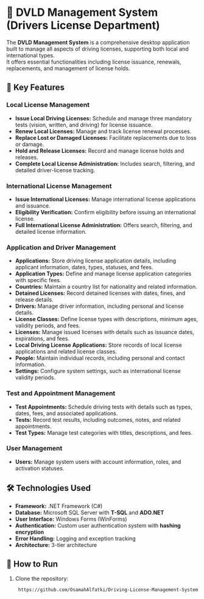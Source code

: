 # 🚦 DVLD Management System (Drivers License Department)

The **DVLD Management System** is a comprehensive desktop application built to manage all aspects of driving licenses, supporting both local and international types.  
It offers essential functionalities including license issuance, renewals, replacements, and management of license holds.



## 📌 Key Features

### Local License Management
- **Issue Local Driving Licenses:** Schedule and manage three mandatory tests (vision, written, and driving) for license issuance.  
- **Renew Local Licenses:** Manage and track license renewal processes.  
- **Replace Lost or Damaged Licenses:** Facilitate replacements due to loss or damage.  
- **Hold and Release Licenses:** Record and manage license holds and releases.  
- **Complete Local License Administration:** Includes search, filtering, and detailed driver-license tracking.  

### International License Management
- **Issue International Licenses:** Manage international license applications and issuance.  
- **Eligibility Verification:** Confirm eligibility before issuing an international license.  
- **Full International License Administration:** Offers search, filtering, and detailed license information.  

### Application and Driver Management
- **Applications:** Store driving license application details, including applicant information, dates, types, statuses, and fees.  
- **Application Types:** Define and manage license application categories with specific fees.  
- **Countries:** Maintain a country list for nationality and related information.  
- **Detained Licenses:** Record detained licenses with dates, fines, and release details.  
- **Drivers:** Manage driver information, including personal and license details.  
- **License Classes:** Define license types with descriptions, minimum ages, validity periods, and fees.  
- **Licenses:** Manage issued licenses with details such as issuance dates, expirations, and fees.  
- **Local Driving License Applications:** Store records of local license applications and related license classes.  
- **People:** Maintain individual records, including personal and contact information.  
- **Settings:** Configure system settings, such as international license validity periods.  

### Test and Appointment Management
- **Test Appointments:** Schedule driving tests with details such as types, dates, fees, and associated applications.  
- **Tests:** Record test results, including outcomes, notes, and related appointments.  
- **Test Types:** Manage test categories with titles, descriptions, and fees.  

### User Management
- **Users:** Manage system users with account information, roles, and activation statuses.  



## 🛠️ Technologies Used
- **Framework:** .NET Framework (C#)  
- **Database:** Microsoft SQL Server with **T-SQL** and **ADO.NET**  
- **User Interface:** Windows Forms (WinForms)  
- **Authentication:** Custom user authentication system with **hashing encryption**  
- **Error Handling:** Logging and exception tracking  
- **Architecture:** 3-tier architecture  



## 🚀 How to Run
1. Clone the repository:
   ```bash
    https://github.com/OsamahAlfatki/Driving-License-Management-System.git
